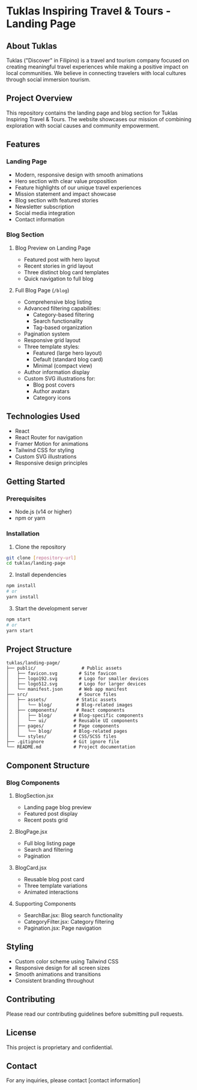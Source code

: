 # Tuklas Inspiring Travel & Tours - Landing Page

## About Tuklas
Tuklas ("Discover" in Filipino) is a travel and tourism company focused on creating meaningful travel experiences while making a positive impact on local communities. We believe in connecting travelers with local cultures through social immersion tourism.

## Project Overview
This repository contains the landing page and blog section for Tuklas Inspiring Travel & Tours. The website showcases our mission of combining exploration with social causes and community empowerment.

## Features

### Landing Page
- Modern, responsive design with smooth animations
- Hero section with clear value proposition
- Feature highlights of our unique travel experiences
- Mission statement and impact showcase
- Blog section with featured stories
- Newsletter subscription
- Social media integration
- Contact information

### Blog Section
1. Blog Preview on Landing Page
   - Featured post with hero layout
   - Recent stories in grid layout
   - Three distinct blog card templates
   - Quick navigation to full blog

2. Full Blog Page (`/blog`)
   - Comprehensive blog listing
   - Advanced filtering capabilities:
     - Category-based filtering
     - Search functionality
     - Tag-based organization
   - Pagination system
   - Responsive grid layout
   - Three template styles:
     - Featured (large hero layout)
     - Default (standard blog card)
     - Minimal (compact view)
   - Author information display
   - Custom SVG illustrations for:
     - Blog post covers
     - Author avatars
     - Category icons

## Technologies Used
- React
- React Router for navigation
- Framer Motion for animations
- Tailwind CSS for styling
- Custom SVG illustrations
- Responsive design principles

## Getting Started

### Prerequisites
- Node.js (v14 or higher)
- npm or yarn

### Installation
1. Clone the repository
```bash
git clone [repository-url]
cd tuklas/landing-page
```

2. Install dependencies
```bash
npm install
# or
yarn install
```

3. Start the development server
```bash
npm start
# or
yarn start
```

## Project Structure
```
tuklas/landing-page/
├── public/                 # Public assets
│   ├── favicon.svg        # Site favicon
│   ├── logo192.svg        # Logo for smaller devices
│   ├── logo512.svg        # Logo for larger devices
│   └── manifest.json      # Web app manifest
├── src/                   # Source files
│   ├── assets/           # Static assets
│   │   └── blog/         # Blog-related images
│   ├── components/       # React components
│   │   ├── blog/        # Blog-specific components
│   │   └── ui/          # Reusable UI components
│   ├── pages/           # Page components
│   │   └── blog/        # Blog-related pages
│   └── styles/          # CSS/SCSS files
├── .gitignore           # Git ignore file
└── README.md            # Project documentation
```

## Component Structure

### Blog Components
1. BlogSection.jsx
   - Landing page blog preview
   - Featured post display
   - Recent posts grid

2. BlogPage.jsx
   - Full blog listing page
   - Search and filtering
   - Pagination

3. BlogCard.jsx
   - Reusable blog post card
   - Three template variations
   - Animated interactions

4. Supporting Components
   - SearchBar.jsx: Blog search functionality
   - CategoryFilter.jsx: Category filtering
   - Pagination.jsx: Page navigation

## Styling
- Custom color scheme using Tailwind CSS
- Responsive design for all screen sizes
- Smooth animations and transitions
- Consistent branding throughout

## Contributing
Please read our contributing guidelines before submitting pull requests.

## License
This project is proprietary and confidential.

## Contact
For any inquiries, please contact [contact information]